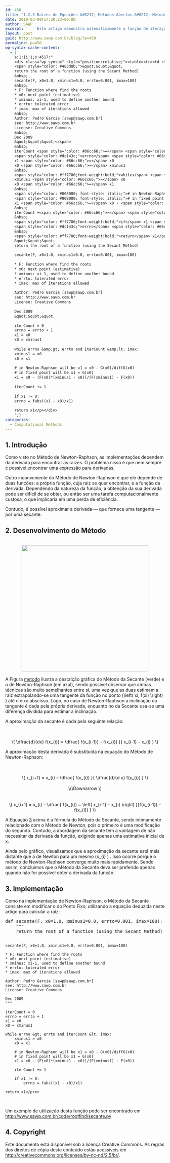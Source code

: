```yaml
---
id: 450
title: '1.2.3 Raízes de Equações &#8212; Métodos Abertos &#8212; Método da Secante'
date: 2010-03-09T17:20:23+00:00
author: SAWP
excerpt: '    Este artigo demonstra matematicamente a função de iteração do Método da Secante e disponibiliza um algoritmo implementado na linguagem Python.'
layout: post
guid: http://www.sawp.com.br/blog/?p=450
permalink: p=450
wp-syntax-cache-content:
  - |
    a:1:{i:1;s:4517:"
    <div class="wp_syntax" style="position:relative;"><table><tr><td class="code"><pre class="python" style="font-family:monospace;"><span style="color: #ff7700;font-weight:bold;">def</span> secante<span style="color: black;">&#40;</span>F<span style="color: #66cc66;">,</span> x0<span style="color: #66cc66;">=</span><span style="color: #ff4500;">1.0</span><span style="color: #66cc66;">,</span> xminus1<span style="color: #66cc66;">=</span><span style="color: #ff4500;">0.0</span><span style="color: #66cc66;">,</span> errto<span style="color: #66cc66;">=</span><span style="color: #ff4500;">0.001</span><span style="color: #66cc66;">,</span> imax<span style="color: #66cc66;">=</span><span style="color: #ff4500;">100</span><span style="color: black;">&#41;</span>:
    <span style="color: #483d8b;">&quot;&quot;&quot;
    return the root of a function (using the Secant Method)
    &nbsp;
    secante(F, x0=1.0, xminus1=0.0, errto=0.001, imax=100)
    &nbsp;
    * F: Function where find the roots
    * x0: next point (estimative)
    * xminus: xi-1, used to define another bound
    * errto: tolerated error
    * imax: max of iterations allowed
    &nbsp;
    Author: Pedro Garcia [sawp@sawp.com.br]
    see: http://www.sawp.com.br
    License: Creative Commons
    &nbsp;
    Dec 2009
    &quot;&quot;&quot;</span>
    &nbsp;
    iterCount <span style="color: #66cc66;">=</span> <span style="color: #ff4500;">0</span>
    <span style="color: #dc143c;">errno</span> <span style="color: #66cc66;">=</span> errto + <span style="color: #ff4500;">1</span>
    x1 <span style="color: #66cc66;">=</span> x0
    x0 <span style="color: #66cc66;">=</span> xminus1
    &nbsp;
    <span style="color: #ff7700;font-weight:bold;">while</span> <span style="color: #dc143c;">errno</span> &amp;gt<span style="color: #66cc66;">;</span> errto <span style="color: #ff7700;font-weight:bold;">and</span> iterCount &amp;lt<span style="color: #66cc66;">;</span> imax:
    xminus1 <span style="color: #66cc66;">=</span> x0
    x0 <span style="color: #66cc66;">=</span> x1
    &nbsp;
    <span style="color: #808080; font-style: italic;"># in Newton-Raphson will be x1 = x0 - G(x0)/diffG(x0)</span>
    <span style="color: #808080; font-style: italic;"># in fixed point will be x1 = G(x0)</span>
    x1 <span style="color: #66cc66;">=</span> x0 - <span style="color: black;">&#40;</span>F<span style="color: black;">&#40;</span>x0<span style="color: black;">&#41;</span>*<span style="color: black;">&#40;</span>xminus1 - x0<span style="color: black;">&#41;</span><span style="color: black;">&#41;</span>/<span style="color: black;">&#40;</span>F<span style="color: black;">&#40;</span>xminus1<span style="color: black;">&#41;</span> - F<span style="color: black;">&#40;</span>x0<span style="color: black;">&#41;</span><span style="color: black;">&#41;</span>
    &nbsp;
    iterCount +<span style="color: #66cc66;">=</span> <span style="color: #ff4500;">1</span>
    &nbsp;
    <span style="color: #ff7700;font-weight:bold;">if</span> x1 <span style="color: #66cc66;">!=</span> <span style="color: #ff4500;">0</span>:
    <span style="color: #dc143c;">errno</span> <span style="color: #66cc66;">=</span> fabs<span style="color: black;">&#40;</span><span style="color: black;">&#40;</span>x1 - x0<span style="color: black;">&#41;</span>/x1<span style="color: black;">&#41;</span>
    &nbsp;
    <span style="color: #ff7700;font-weight:bold;">return</span> x1</pre></td></tr></table><p class="theCode" style="display:none;">def secante(F, x0=1.0, xminus1=0.0, errto=0.001, imax=100):
    &quot;&quot;&quot;
    return the root of a function (using the Secant Method)
    
    secante(F, x0=1.0, xminus1=0.0, errto=0.001, imax=100)
    
    * F: Function where find the roots
    * x0: next point (estimative)
    * xminus: xi-1, used to define another bound
    * errto: tolerated error
    * imax: max of iterations allowed
    
    Author: Pedro Garcia [sawp@sawp.com.br]
    see: http://www.sawp.com.br
    License: Creative Commons
    
    Dec 2009
    &quot;&quot;&quot;
    
    iterCount = 0
    errno = errto + 1
    x1 = x0
    x0 = xminus1
    
    while errno &amp;gt; errto and iterCount &amp;lt; imax:
    xminus1 = x0
    x0 = x1
    
    # in Newton-Raphson will be x1 = x0 - G(x0)/diffG(x0)
    # in fixed point will be x1 = G(x0)
    x1 = x0 - (F(x0)*(xminus1 - x0))/(F(xminus1) - F(x0))
    
    iterCount += 1
    
    if x1 != 0:
    errno = fabs((x1 - x0)/x1)
    
    return x1</p></div>
    ";}
categories:
  - Computational Methods
---
```

## 1. Introdução <a name="sec1"></a>

Como visto no Método de Newton-Raphson, as implementações dependem da derivada para encontrar as raízes. O problema nisso é que nem sempre é possível encontrar uma expressão para derivadas.

Outro inconveniente do Método de Newton-Raphson é que ele depende de duas funções: a própria função, cuja raiz se quer encontrar, e a função da derivada. Dependendo da natureza da função, a obtenção da sua derivada pode ser difícil de se obter, ou então ser uma tarefa computacionalmente custosa, o que implicaria em uma perda de eficiência.

Contudo, é possível aproximar a derivada &#8212; que fornece uma tangente &#8212; por uma secante.

<!--  DESENVOLVIMENTO -->

## 2. Desenvolvimento do Método <a name="sec2"></a>

<center>
  <br /> <a href="http://www.sawp.com.br/blog/wp-content/uploads/2010/03/fig17.png"><img class="aligncenter size-full wp-image-452" title="Visualização gráfica da aproximação numérica de uma raiz qualquer usando os métodos da Secante e de Newton-Raphson" src="http://www.sawp.com.br/blog/wp-content/uploads/2010/03/fig17.png" alt="" width="400" height="400" srcset="http://www.sawp.com.br/blog/wp-content/uploads/2010/03/fig17.png 400w, http://www.sawp.com.br/blog/wp-content/uploads/2010/03/fig17-300x300.png 300w" sizes="(max-width: 400px) 100vw, 400px" /></a><br />
</center>

A Figura [metodo](#figmetodo) ilustra a descrição gráfica do Método da Secante (verde) e o de Newton-Raphson (em azul), sendo possível observar que ambas técnicas são muito semelhantes entre si, uma vez que as duas estimam a raiz extrapolando-se uma tangente da função no ponto \(\left( xi, f(xi) \right) \) até o eixo abscisso. Logo, no caso de Newton-Raphson a inclinação da tangente é dada pela própria derivada, enquanto no da Secante usa-se uma diferença dividida para estimar a inclinação.

A aproximação da secante é dada pela seguinte relação:
  


<center>
  <br /> <a name="eq1"></a><br /> \( \dfrac{d}{dx} f(x_{i}) = \dfrac{ f(x_{i-1}) &#8211; f(x_{i}) }{ x_{i-1} &#8211; x_{i} } \)<br />
</center>

A aproximação desta derivada é substituída na equação do Método de Newton-Raphson:
  


<center>
  <br /> <a name="eq2"></a><br /> \( x_{i+1} = x_{i} &#8211; \dfrac{ f(x_{i}) }{ \dfrac{d}{d x} f(x_{i}) } \)<br />
</center>


  


<center>
  <br /> \(\Downarrow \)<br />
</center>

<center>
  <br /> <a name="eq3"></a><br /> \( x_{i+1} = x_{i} &#8211; \dfrac{ f(x_{i}) ~ \left( x_{i-1} &#8211; x_{i} \right) }{f(x_{i-1}) &#8211; f(x_{i}) } \)<br />
</center>

A Equação [3](#eq3) acima é a fórmula do Método da Secante, sendo intimamente relacionado com o Método de Newton, pois o primeiro é uma modificação do segundo. Contudo, a abordagem da secante tem a vantagem de não necessitar da derivada da função, exigindo apenas uma estimativa inicial de x.

Ainda pelo gráfico, visualizamos que a aproximação da secante está mais distante que a de Newton para um mesmo \(x_{i} \) . Isso ocorre porque o método de Newton-Raphson converge muito mais rapidamente. Sendo assim, concluimos que o Método da Secante deva ser preferido apenas quando não for possível obter a derivada da função.

## 3. Implementação <a name="sec3"></a>

Como na implementação de Newton-Raphson, o Método da Secante consiste em modificar o do Ponto Fixo, utilizando a equação deduzida neste artigo para calcular a raiz:

<div>
  <pre lang="python">def secante(F, x0=1.0, xminus1=0.0, errto=0.001, imax=100):
    """
    return the root of a function (using the Secant Method)

    secante(F, x0=1.0, xminus1=0.0, errto=0.001, imax=100)

    * F: Function where find the roots
    * x0: next point (estimative)
    * xminus: xi-1, used to define another bound
    * errto: tolerated error
    * imax: max of iterations allowed

    Author: Pedro Garcia [sawp@sawp.com.br]
    see: http://www.sawp.com.br
    License: Creative Commons

    Dec 2009
    """

    iterCount = 0
    errno = errto + 1
    x1 = x0
    x0 = xminus1

    while errno &gt; errto and iterCount &lt; imax:
        xminus1 = x0
        x0 = x1

        # in Newton-Raphson will be x1 = x0 - G(x0)/diffG(x0)
        # in fixed point will be x1 = G(x0)
        x1 = x0 - (F(x0)*(xminus1 - x0))/(F(xminus1) - F(x0))

        iterCount += 1

        if x1 != 0:
            errno = fabs((x1 - x0)/x1)

    return x1</pre>
</div>

Um exemplo de utilização desta função pode ser encontrado em <a href="http://www.sawp.com.br/code/rootfind/secante.py" target="_blank">http://www.sawp.com.br/code/rootfind/secante.py</a>

## 4. Copyright

Este documento está disponível sob a licença Creative Commons. As regras dos direitos de cópia deste conteúdo estão acessíveis em <a href="http://creativecommons.org/licenses/by-nc-nd/2.5/br/" target="_blank">http://creativecommons.org/licenses/by-nc-nd/2.5/br/</a>.
